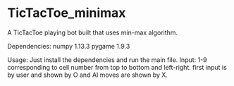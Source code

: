 # TicTacToe_minimax
A TicTacToe playing bot built that uses min-max algorithm.

Dependencies:
numpy 1.13.3
pygame 1.9.3

Usage:
Just install the dependencies and run the main file.
Input: 1-9 corresponding to cell number from top to bottom and left-right.
first input is by user and shown by O and AI moves are shown by X.


